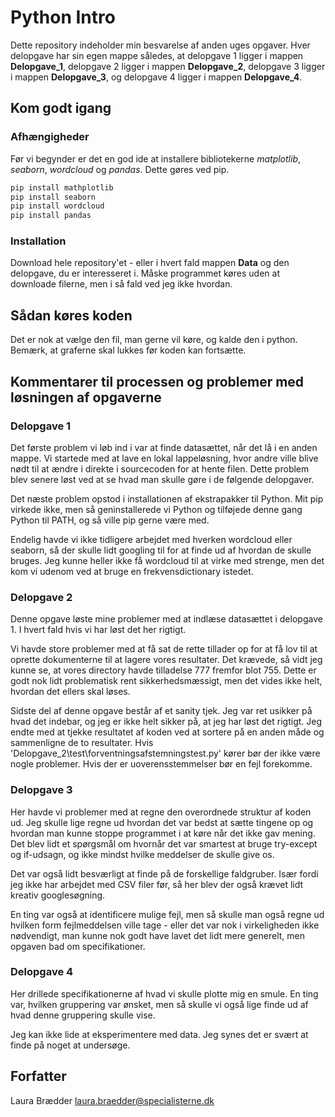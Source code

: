 # Python Intro
Dette repository indeholder min besvarelse af anden uges opgaver. Hver delopgave har sin egen mappe således, at delopgave 1 ligger i mappen **Delopgave_1**, delopgave 2 ligger i mappen **Delopgave_2**, delopgave 3 ligger i mappen **Delopgave_3**, og delopgave 4 ligger i mappen **Delopgave_4**.

## Kom godt igang

### Afhængigheder
Før vi begynder er det en god ide at installere bibliotekerne *matplotlib*, *seaborn*, *wordcloud* og *pandas*. Dette gøres ved pip.
```bash
pip install mathplotlib
pip install seaborn
pip install wordcloud
pip install pandas
```

### Installation
Download hele repository'et - eller i hvert fald mappen **Data** og den delopgave, du er interesseret i. Måske programmet køres uden at downloade filerne, men i så fald ved jeg ikke hvordan.

## Sådan køres koden
Det er nok at vælge den fil, man gerne vil køre, og kalde den i python. Bemærk, at graferne skal lukkes før koden kan fortsætte.


## Kommentarer til processen og problemer med løsningen af opgaverne
### Delopgave 1
Det første problem vi løb ind i var at finde datasættet, når det lå i en anden mappe. Vi startede med at lave en lokal lappeløsning, hvor andre ville blive nødt til at ændre i direkte i sourcecoden for at hente filen. Dette problem blev senere løst ved at se hvad man skulle gøre i de følgende delopgaver.

Det næste problem opstod i installationen af ekstrapakker til Python. Mit pip virkede ikke, men så geninstallerede vi Python og tilføjede denne gang Python til PATH, og så ville pip gerne være med. 

Endelig havde vi ikke tidligere arbejdet med hverken wordcloud eller seaborn, så der skulle lidt googling til for at finde ud af hvordan de skulle bruges. Jeg kunne heller ikke få wordcloud til at virke med strenge, men det kom vi udenom ved at bruge en frekvensdictionary istedet.

### Delopgave 2
Denne opgave løste mine problemer med at indlæse datasættet i delopgave 1. I hvert fald hvis vi har løst det her rigtigt.

Vi havde store problemer med at få sat de rette tillader op for at få lov til at oprette dokumenterne til at lagere vores resultater. Det krævede, så vidt jeg kunne se, at vores directory havde tilladelse 777 fremfor blot 755. Dette er godt nok lidt problematisk rent sikkerhedsmæssigt, men det vides ikke helt, hvordan det ellers skal løses.

Sidste del af denne opgave består af et sanity tjek. Jeg var ret usikker på hvad det indebar, og jeg er ikke helt sikker på, at jeg har løst det rigtigt. Jeg endte med at tjekke resultatet af koden ved at sortere på en anden måde og sammenligne de to resultater. Hvis 'Delopgave_2\test\forventningsafstemningstest.py' kører bør der ikke være nogle problemer. Hvis der er uoverensstemmelser bør en fejl forekomme.

### Delopgave 3
Her havde vi problemer med at regne den overordnede struktur af koden ud. Jeg skulle lige regne ud hvordan det var bedst at sætte tingene op og hvordan man kunne stoppe programmet i at køre når det ikke gav mening. Det blev lidt et spørgsmål om hvornår det var smartest at bruge try-except og if-udsagn, og ikke mindst hvilke meddelser de skulle give os. 

Det var også lidt besværligt at finde på de forskellige faldgruber. Især fordi jeg ikke har arbejdet med CSV filer før, så her blev der også krævet lidt kreativ googlesøgning. 

En ting var også at identificere mulige fejl, men så skulle man også regne ud hvilken form fejlmeddelsen ville tage - eller det var nok i virkeligheden ikke nødvendigt, man kunne nok godt have lavet det lidt mere generelt, men opgaven bad om specifikationer.

### Delopgave 4
Her drillede specifikationerne af hvad vi skulle plotte mig en smule. En ting var, hvilken gruppering var ønsket, men så skulle vi også lige finde ud af hvad denne gruppering skulle vise. 

Jeg kan ikke lide at eksperimentere med data. Jeg synes det er svært at finde på noget at undersøge. 



## Forfatter
Laura Brædder
laura.braedder@specialisterne.dk

